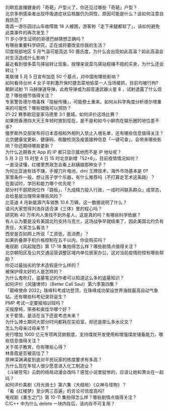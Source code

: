 刘畊宏直播健身的「奇葩」户型火了，你还见过哪些「奇葩」户型？  
北京多例感染者出现呼吸道症状后核酸仍为阴性，原因可能是什么？该如何注意自我防范？  
南昌一游乐园过山车故障致 18 人被困，游客称「走下来腿都软了」，该如何避免此类事件的再次发生？  
11 岁小学生证明的哥德巴赫猜想正确吗？  
有哪些重要科学研究，正在或将要改变你我的生活？  
印度局部地区 5 月气温可能高达 50 摄氏度，为什么会出现如此高温？如此高温会对生活造成什么影响？  
最近看到很多菜鸟驿站转让现象，按理来说菜鸟驿站稳赚不赔的买卖，为什么还会转让？  
美联储 5 月 5 日宣布加息 50 个基点，对中国有哪些影响？  
如何看待台州 4 女子寻刺激开保时捷去菜地偷菜一人当场被抓，目前均被行拘?  
朝鲜试射 11 马赫弹道导弹，此枚导弹或为超音速武器火星 8 ，试射透露了什么信息？哪些细节值得关注？  
专家警告德尔塔毒株「隐秘传播」，可能卷土重来，如何从科学角度分析德尔塔重来的可能性？哪些措施可以预防？  
21-22 赛季欧冠皇家马德里 3:1 曼城，如何评价这场比赛？  
如果把香港四大天王年轻时放到现在，是不是和如今小鲜肉在娱乐圈的地位差不多?  
俄罗斯外交部宣布将日本首相和外相列入禁止入境名单，还有哪些信息值得关注？  
北京健康宝更新，健康码、核酸检测及疫苗接种信息「一键可查」，会带来哪些影响？你还期待哪些更新？  
为什么近期各大 App 的 IP 都只显示属地而不是 IP 地址呢？  
5 月 3 日 15 时至 4 日 15 时北京新增「52+6」，目前疫情情况如何？  
一直没读懂，红楼里贾政怎会看上赵姨娘那种女子？  
为何比亚迪有钱不赚，手握刀片电池，dmi 王牌技术，海外市场基本是 0?  
家里条件一般，想让孩子学个乐器，有什么推荐吗（不打算走艺术这条路）？  
在面试时，学历和能力哪个优先呢？  
部分村干部把岗位作「跳板」，「九成精力投入行政，一成时间联系群众」成常态，会给基层治理带来哪些风险？  
比亚迪 4 月新能源汽车销售 10.6 万辆，这一数据说明了什么？  
请问大家觉得刘浩存适合演《三体》里的程心吗？  
研究称 40 万年内人类找不到外星人，这是真的吗？有哪些科学依据？  
有人认为要是没有美国北约支持乌克兰，这场战争早就结束了，因此美国北约负有责任，大家怎么看法？  
西安是否如网上所说「工资低，高消费」？  
如果折叠屏手机价格控制在五千以内，你会购买吗？  
电视剧《风起陇西》第 17-18 集拍得怎么样？哪些剧情点值得关注？  
北京朝阳区及公共交通运营调整区域内单位居家办公，这对当前疫情防控有哪些帮助？  
你见过最拙劣的学术造假是什么样的？  
被保护得太好的人是怎样的？  
为什么鬼吹灯，盗墓笔记的作者可以知道这么多的盗墓知识？  
如何评价《风骚律师》（Better Call Saul）第六季第四集？  
「巅峰使命 2022」珠峰科考成功登顶，在珠峰成功架设世界海拔最高自动气象站，还有哪些科考纪录将诞生？  
PMP 考试一定要报培训班吗？  
买按摩椅，荣泰和奥佳华哪个好？  
关于爱情，是活在当下还是考虑未来？  
为什么博士期间大部分时间都耗在实验室，却还是那么多水论文？  
怎么为母亲过母亲节？  
央行增加 1000 亿元专项再贷款额度，支持煤炭开发使用和增强煤炭储备能力，哪些信息值得关注？  
关于孩子教育，你有哪些心得？  
林青霞是否被高估了？  
原神深渊满星到底对平民玩家的练度要求有多高？  
为什么现在年轻人很少愿意进入化工制造业？  
《斗破苍穹》云韵的结局动漫会改吗？感觉小说里挺惨的，应该让她和萧炎在一起吗？  
如何评价美剧《月光骑士》第六集（大结局）《众神与怪物》？  
「看《红楼梦》至少两三百遍」的言论可信度高吗?  
电视剧《重生之门》第 10-11 集拍得怎么样？哪些剧情点值得关注？  
C/C++ 中为什么 delete 一块内存后，该内存不可复用？  
